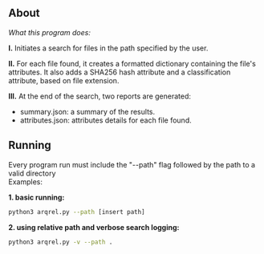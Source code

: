 ## About
*What this program does:*

**I.** Initiates a search for files in the path specified by the user.

**II.** For each file found, it creates a formatted dictionary containing the file's attributes. It also adds a SHA256 hash attribute and a classification attribute, based on file extension.

**III.** At the end of the search, two reports are generated:<br>
+ summary.json: a summary of the results.<br>
+ attributes.json: attributes details for each file found.<br>

## Running
Every program run must include the "--path" flag followed by the path to a valid directory<br>
Examples:

**1. basic running:**
```sh
python3 arqrel.py --path [insert path]
```
**2. using relative path and verbose search logging:**
```sh
python3 arqrel.py -v --path .
```
